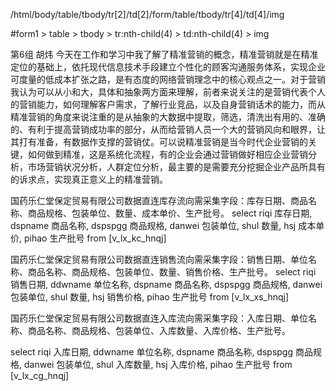 /html/body/table/tbody/tr[2]/td[2]/form/table/tbody/tr[4]/td[4]/img

#form1 > table > tbody > tr:nth-child(4) > td:nth-child(4) > img

第6组 胡炜
今天在工作和学习中我了解了精准营销的概念，精准营销就是在精准定位的基础上，依托现代信息技术手段建立个性化的顾客沟通服务体系，实现企业可度量的低成本扩张之路，是有态度的网络营销理念中的核心观点之一。对于营销我认为可以从小和大，具体和抽象两方面来理解，前者来说关注的是营销代表个人的营销能力，如何理解客户需求，了解行业竞品，以及自身营销话术的能力，而从精准营销的角度来说注重的是从抽象的大数据中提取，筛选，清洗出有用的、准确的、有利于提高营销成功率的部分，从而给营销人员一个大的营销风向和眼界，让其打有准备，有数据作支撑的营销仗。可以说精准营销是当今时代企业营销的关键，如何做到精准，这是系统化流程，有的企业会通过营销做好相应企业营销分析，市场营销状况分析，人群定位分析，最主要的是需要充分挖掘企业产品所具有的诉求点，实现真正意义上的精准营销。


国药乐仁堂保定贸易有限公司数据直连库存流向需采集字段：库存日期、商品名称、商品规格、包装单位、数量、成本单价、生产批号。
select riqi 库存日期,
dspname 商品名称,
dspspgg 商品规格,
danwei 包装单位,
shul 数量,
hsj 成本单价,
pihao 生产批号
from 
[v_lx_kc_hnqj]


 国药乐仁堂保定贸易有限公司数据直连销售流向需采集字段：销售日期、单位名称、商品名称、商品规格、包装单位、数量、销售价格、生产批号。
select riqi 销售日期,
ddwname 单位名称,
dspname 商品名称,
dspspgg 商品规格,
danwei 包装单位,
shul 数量,
hsj 销售价格,
pihao 生产批号
from 
[v_lx_xs_hnqj]

国药乐仁堂保定贸易有限公司数据直连入库流向需采集字段：入库日期、单位名称、商品名称、商品规格、包装单位、入库数量、入库价格、生产批号。

select riqi 入库日期,
ddwname 单位名称,
dspname 商品名称,
dspspgg 商品规格,
danwei 包装单位,
shul 入库数量,
hsj 入库价格,
pihao 生产批号
from
[v_lx_cg_hnqj]